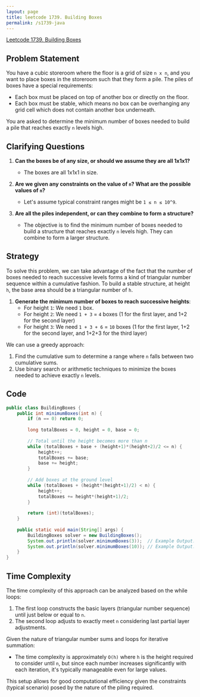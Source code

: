```yaml
---
layout: page
title: leetcode 1739. Building Boxes
permalink: /s1739-java
---
```

[Leetcode 1739. Building Boxes](https://algoadvance.github.io/algoadvance/l1739)
## Problem Statement

You have a cubic storeroom where the floor is a grid of size `n x n`, and you want to place boxes in the storeroom such that they form a pile. The piles of boxes have a special requirements: 

- Each box must be placed on top of another box or directly on the floor.
- Each box must be stable, which means no box can be overhanging any grid cell which does not contain another box underneath.

You are asked to determine the minimum number of boxes needed to build a pile that reaches exactly `n` levels high.

## Clarifying Questions

1. **Can the boxes be of any size, or should we assume they are all 1x1x1?**
   - The boxes are all 1x1x1 in size.
   
2. **Are we given any constraints on the value of `n`? What are the possible values of `n`?**
   - Let's assume typical constraint ranges might be `1 ≤ n ≤ 10^9`.

3. **Are all the piles independent, or can they combine to form a structure?**
   - The objective is to find the minimum number of boxes needed to build a structure that reaches exactly `n` levels high. They can combine to form a larger structure.

## Strategy

To solve this problem, we can take advantage of the fact that the number of boxes needed to reach successive levels forms a kind of triangular number sequence within a cumulative fashion. To build a stable structure, at height `h`, the base area should be a triangular number of `h`.

1. **Generate the minimum number of boxes to reach successive heights**:
   - For height `1`: We need `1` box.
   - For height `2`: We need `1 + 3` = `4` boxes (1 for the first layer, and 1+2 for the second layer)
   - For height `3`: We need `1 + 3 + 6` = `10` boxes (1 for the first layer, 1+2 for the second layer, and 1+2+3 for the third layer)

We can use a greedy approach:
1. Find the cumulative sum to determine a range where `n` falls between two cumulative sums.
2. Use binary search or arithmetic techniques to minimize the boxes needed to achieve exactly `n` levels.

## Code

```java
public class BuildingBoxes {
    public int minimumBoxes(int n) {
        if (n == 0) return 0;
        
        long totalBoxes = 0, height = 0, base = 0;
        
        // Total until the height becomes more than n
        while (totalBoxes + base + (height+1)*(height+2)/2 <= n) {
            height++;
            totalBoxes += base;
            base += height;
        }
        
        // Add boxes at the ground level
        while (totalBoxes + (height*(height+1)/2) < n) {
            height++;
            totalBoxes += height*(height+1)/2;
        }
        
        return (int)(totalBoxes);
    }
    
    public static void main(String[] args) {
        BuildingBoxes solver = new BuildingBoxes();
        System.out.println(solver.minimumBoxes(3));  // Example Output: 3
        System.out.println(solver.minimumBoxes(10)); // Example Output: 6
    }
}
```

## Time Complexity

The time complexity of this approach can be analyzed based on the while loops:
1. The first loop constructs the basic layers (triangular number sequence) until just below or equal to `n`.
2. The second loop adjusts to exactly meet `n` considering last partial layer adjustments.

Given the nature of triangular number sums and loops for iterative summation:
- The time complexity is approximately `O(h)` where `h` is the height required to consider until `n`, but since each number increases significantly with each iteration, it's typically manageable even for large values.

This setup allows for good computational efficiency given the constraints (typical scenario) posed by the nature of the piling required.